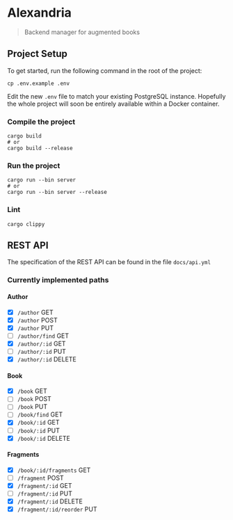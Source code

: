 # Alexandria

> Backend manager for augmented books

## Project Setup

To get started, run the following command in the root of the project:

```shell
cp .env.example .env
```

Edit the new `.env` file to match your existing PostgreSQL instance.
Hopefully the whole project will soon be entirely available within a
Docker container.

### Compile the project
```shell
cargo build
# or
cargo build --release
```

### Run the project
```shell
cargo run --bin server
# or
cargo run --bin server --release
```

### Lint
```shell
cargo clippy
```

## REST API
The specification of the REST API can be found in the file `docs/api.yml`

### Currently implemented paths

#### Author
- [X] `/author` GET
- [X] `/author` POST
- [X] `/author` PUT
- [ ] `/author/find` GET
- [X] `/author/:id` GET
- [ ] `/author/:id` PUT
- [X] `/author/:id` DELETE

#### Book
- [X] `/book` GET
- [ ] `/book` POST
- [ ] `/book` PUT
- [ ] `/book/find` GET
- [X] `/book/:id` GET
- [ ] `/book/:id` PUT
- [X] `/book/:id` DELETE

#### Fragments
- [X] `/book/:id/fragments` GET
- [ ] `/fragment` POST
- [X] `/fragment/:id` GET
- [ ] `/fragment/:id` PUT
- [X] `/fragment/:id` DELETE
- [X] `/fragment/:id/reorder` PUT
